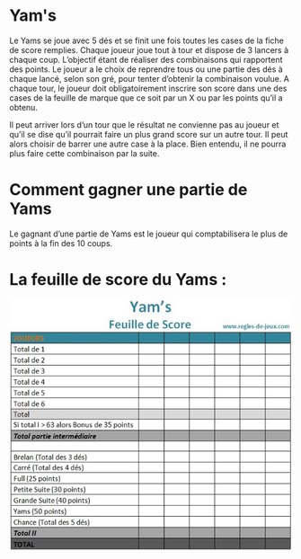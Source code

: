 
# Yam's

Le Yams se joue avec 5 dés et se finit une fois toutes les cases de la fiche de score remplies. Chaque joueur joue tout à tour et dispose de 3 lancers à chaque coup. L’objectif étant de réaliser des combinaisons qui rapportent des points. Le joueur a le choix de reprendre tous ou une partie des dés à chaque lancé, selon son gré, pour tenter d’obtenir la combinaison voulue. A chaque tour, le joueur doit obligatoirement inscrire son score dans une des cases de la feuille de marque que ce soit par un X ou par les points qu’il a obtenu.

Il peut arriver lors d’un tour que le résultat ne convienne pas au joueur et qu’il se dise qu’il pourrait faire un plus grand score sur un autre tour. Il peut alors choisir de barrer une autre case à la place. Bien entendu, il ne pourra plus faire cette combinaison par la suite.

# Comment gagner une partie de Yams 

Le gagnant d’une partie de Yams est le joueur qui comptabilisera le plus de points à la fin des 10 coups.

# La feuille de score du Yams :
![regles](https://github.com/Pischedda/Yam-s/blob/main/FeuilleYam's.jpg)

